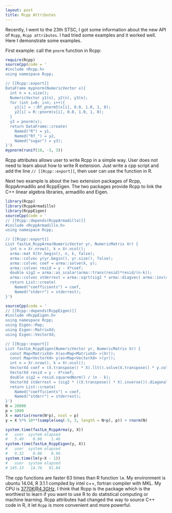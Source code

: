 ```yaml
---
layout: post
title: Rcpp Attributes
---
```


Recently, I went to the 23th STSC, I got some information about the new API of `Rcpp`, `Rcpp attributes`. I had tried some examples and it worked well. Here I demonstrate some examples.

First example: call the `pnorm` function in Rcpp:

```R
require(Rcpp)
sourceCpp(code = '
#include <Rcpp.h>
using namespace Rcpp;

// [[Rcpp::export]]
DataFrame mypnorm(NumericVector x){
  int n = x.size();
  NumericVector y1(n), y2(n), y3(n);
  for (int i=0; i<n; i++){
    y1[i] = ::Rf_pnorm5(x[i], 0.0, 1.0, 1, 0);
    y2[i] = R::pnorm(x[i], 0.0, 1.0, 1, 0);
  }
  y3 = pnorm(x);
  return DataFrame::create(
    Named("R") = y1,
    Named("Rf_") = y2,
    Named("sugar") = y3);
}')
mypnorm(runif(10, -3, 3))
```

Rcpp attributes allows user to write Rcpp in a simple way. User does not need to learn about how to write R extension. Just write a cpp script and add the line `// [[Rcpp::export]]`, then user can use the function in R.

Next two example is about the two extension packages of Rcpp, RcppArmadillo and RcppEigen. The two packages provide Rcpp to link the C++ linear algebra libraries, armadillo and Eigen.

```R
library(Rcpp)
library(RcppArmadillo)
library(RcppEigen)
sourceCpp(code = '
// [[Rcpp::depends(RcppArmadillo)]]
#include <RcppArmadillo.h>
using namespace Rcpp;

// [[Rcpp::export]]
List fastLm_RcppArma(NumericVector yr, NumericMatrix Xr) {
  int n = Xr.nrow(), k = Xr.ncol();
  arma::mat X(Xr.begin(), n, k, false);
  arma::colvec y(yr.begin(), yr.size(), false);
  arma::colvec coef = arma::solve(X, y);
  arma::colvec resid = y - X*coef;
  double sig2 = arma::as_scalar(arma::trans(resid)*resid/(n-k));
  arma::colvec stderrest = arma::sqrt(sig2 * arma::diagvec( arma::inv(arma::trans(X)*X)));
  return List::create(
    Named("coefficients") = coef,
    Named("stderr") = stderrest);
}')

sourceCpp(code = '
// [[Rcpp::depends(RcppEigen)]]
#include <RcppEigen.h>
using namespace Rcpp;
using Eigen::Map;
using Eigen::MatrixXd;
using Eigen::VectorXd;

// [[Rcpp::export]]
List fastLm_RcppEigen(NumericVector yr, NumericMatrix Xr) {
  const Map<MatrixXd> X(as<Map<MatrixXd> >(Xr));
  const Map<VectorXd> y(as<Map<VectorXd> >(yr));
  int n = Xr.nrow(), k = Xr.ncol();
  VectorXd coef = (X.transpose() * X).llt().solve(X.transpose() * y.col(0));
  VectorXd resid = y - X*coef;
  double sig2 = resid.squaredNorm() / (n - k);
  VectorXd stderrest = (sig2 * ((X.transpose() * X).inverse()).diagonal()).array().sqrt();
  return List::create(
    Named("coefficients") = coef,
    Named("stderr") = stderrest);
}')
N = 20000
p = 1000
X = matrix(rnorm(N*p), ncol = p)
y = X %*% 10**(sample(seq(-5, 3, length = N+p), p)) + rnorm(N)

system.time(fastLm_RcppArma(y, X))
#   user  system elapsed
#   5.49    0.06    1.46
system.time(fastLm_RcppEigen(y, X))
#   user  system elapsed
#   9.32    0.06    8.96
system.time(lm(y~X - 1))
#   user  system elapsed
# 145.13   14.76   91.84
```

The cpp functions are faster 63 times than R function `lm`. My environment is ubuntu 14.04, R 3.1.1 compiled by intel c++, fortran compiler with MKL. My CPU is 3770K@4.3GHz. I think that Rcpp is the package which is the worthiest to learn if you want to use R to do statistical computing or machine learning. Rcpp attributes had changed the way to source C++ code in R, it let `Rcpp` is more convenient and more powerful.


